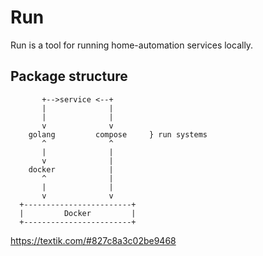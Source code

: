 # Run

Run is a tool for running home-automation services locally. 

## Package structure

                                            
```                                            
       +-->service <--+                     
       |              |                     
       |              |                     
       v              v                     
    golang         compose     } run systems
       ^              ^                     
       |              |                     
       v              |                     
    docker            |                     
       ^              |                     
       |              |                     
       v              v                     
  +------------------------+                
  |         Docker         |                
  +------------------------+                
```

https://textik.com/#827c8a3c02be9468
